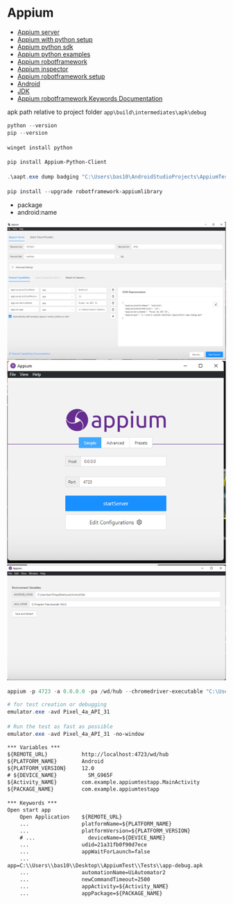# Appium

- [Appium server](https://github.com/appium/appium-desktop/releases/tag/v1.22.3-4)
- [Appium with python setup](https://qxf2.com/blog/appium-mobile-automation/)
- [Appium python sdk](https://github.com/appium/python-client)
- [Appium python examples](https://github.com/appium/python-client/tree/master/test/functional/android)
- [Appium robotframework](https://github.com/serhatbolsu/robotframework-appiumlibrary)
- [Appium inspector](https://github.com/appium/appium-inspector/releases/tag/v2022.7.1)
- [Appium robotframework setup](https://www.linkedin.com/pulse/step-appium-automation-using-robot-framework-amr-khamis)
- [Android](https://developer.android.com/studio)
- [JDK](https://www.oracle.com/java/technologies/downloads/)
- [Appium robotframework Keywords Documentation](https://serhatbolsu.github.io/robotframework-appiumlibrary/AppiumLibrary.html)

apk path relative to project folder
`app\build\intermediates\apk\debug`

```powershell
python --version
pip --version

winget install python

pip install Appium-Python-Client

.\aapt.exe dump badging "C:\Users\bas10\AndroidStudioProjects\AppiumTestApp\app\build\intermediates\apk\debug\app-debug.apk"

pip install --upgrade robotframework-appiumlibrary
```

- package
- android:name

![r](2022-08-10-21-09-32.png)
![r](2022-08-10-21-10-02.png)
![r](2022-08-10-21-10-21.png)

```powershell
appium -p 4723 -a 0.0.0.0 -pa /wd/hub --chromedriver-executable "C:\Users\bas10\Downloads\chromedriver.exe"
```

```powershell
# for test creation or debugging
emulator.exe -avd Pixel_4a_API_31

# Run the test as fast as possible
emulator.exe -avd Pixel_4a_API_31 -no-window
```

```robot
*** Variables ***
${REMOTE_URL}           http://localhost:4723/wd/hub
${PLATFORM_NAME}        Android
${PLATFORM_VERSION}     12.0
# ${DEVICE_NAME}          SM_G965F
${Activity_NAME}        com.example.appiumtestapp.MainActivity
${PACKAGE_NAME}         com.example.appiumtestapp

*** Keywords ***
Open start app
    Open Application    ${REMOTE_URL}
    ...                 platformName=${PLATFORM_NAME}
    ...                 platformVersion=${PLATFORM_VERSION}
    # ...                 deviceName=${DEVICE_NAME}
    ...                 udid=21a31fb0f90d7ece
    ...                 appWaitForLaunch=false
    ...                 app=C:\\Users\\bas10\\Desktop\\AppiumTest\\Tests\\app-debug.apk
    ...                 automationName=UiAutomator2
    ...                 newCommandTimeout=2500
    ...                 appActivity=${Activity_NAME}
    ...                 appPackage=${PACKAGE_NAME}
```
